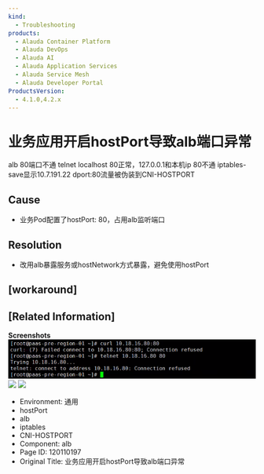 ```yaml
---
kind:
  - Troubleshooting
products:
  - Alauda Container Platform
  - Alauda DevOps
  - Alauda AI
  - Alauda Application Services
  - Alauda Service Mesh
  - Alauda Developer Portal
ProductsVersion:
  - 4.1.0,4.2.x
---
```

<!-- A type of document that involves encountering a fault, diagnosing it, performing root cause analysis, and providing solutions. -->

# 业务应用开启hostPort导致alb端口异常

alb 80端口不通 telnet localhost 80正常，127.0.0.1和本机ip 80不通 iptables-save显示10.7.191.22 dport:80流量被伪装到CNI-HOSTPORT

## Cause
- 业务Pod配置了hostPort: 80，占用alb监听端口

## Resolution
- 改用alb暴露服务或hostNetwork方式暴露，避免使用hostPort

## [workaround]

## [Related Information]
**Screenshots**
![image_1655801337918_7kvu8.png](assets/ye-wu-ying-yong-kai-qi-hostportdao-zhi-albduan-kou-yi-chang/image_1655801337918_7kvu8.png)
![](assets/ye-wu-ying-yong-kai-qi-hostportdao-zhi-albduan-kou-yi-chang/%E4%BC%81%E4%B8%9A%E5%BE%AE%E4%BF%A1%E6%88%AA%E5%9B%BE_b5a65346-f695-4830-981d-3930068aecae.png)
![](assets/ye-wu-ying-yong-kai-qi-hostportdao-zhi-albduan-kou-yi-chang/%E4%BC%81%E4%B8%9A%E5%BE%AE%E4%BF%A1%E6%88%AA%E5%9B%BE_f447d0a1-e2ae-4a26-adeb-dc43b4fafa25.png)
- Environment: 通用
- hostPort
- alb
- iptables
- CNI-HOSTPORT
- Component: alb
- Page ID: 120110197
- Original Title: 业务应用开启hostPort导致alb端口异常

